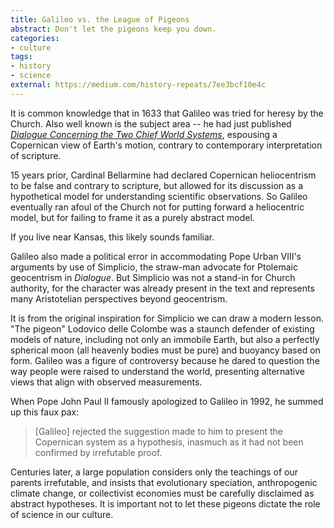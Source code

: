 ```yaml
---
title: Galileo vs. the League of Pigeons
abstract: Don't let the pigeons keep you down.
categories:
- culture
tags:
- history
- science
external: https://medium.com/history-repeats/7ee3bcf10e4c
---
```


It is common knowledge that in 1633 that Galileo was tried for heresy by the Church. Also well known is the subject area -- he had just published _[Dialogue Concerning the Two Chief World Systems][dialog]_, espousing a Copernican view of Earth's motion, contrary to contemporary interpretation of scripture.

[dialog]: http://www.goodreads.com/book/show/68218.Dialogue_Concerning_the_Two_Chief_World_Systems

15 years prior, Cardinal Bellarmine had declared Copernican heliocentrism to be false and contrary to scripture, but allowed for its discussion as a hypothetical model for understanding scientific observations. So Galileo eventually ran afoul of the Church not for putting forward a heliocentric model, but for failing to frame it as a purely abstract model.

If you live near Kansas, this likely sounds familiar.

Galileo also made a political error in accommodating Pope Urban VIII's arguments by use of Simplicio, the straw-man advocate for Ptolemaic geocentrism in _Dialogue_. But Simplicio was not a stand-in for Church authority, for the character was already present in the text and represents many Aristotelian perspectives beyond geocentrism.

It is from the original inspiration for Simplicio we can draw a modern lesson. "The pigeon" Lodovico delle Colombe was a staunch defender of existing models of nature, including not only an immobile Earth, but also a perfectly spherical moon (all heavenly bodies must be pure) and buoyancy based on form. Galileo was a figure of controversy because he dared to question the way people were raised to understand the world, presenting alternative views that align with observed measurements. 

When Pope John Paul II famously apologized to Galileo in 1992, he summed up this faux pax:
> [Galileo] rejected the suggestion made to him to present the Copernican system as a hypothesis, inasmuch as it had not been confirmed by irrefutable proof.

Centuries later, a large population considers only the teachings of our parents  irrefutable, and insists that evolutionary speciation, anthropogenic climate change, or collectivist economies must be carefully disclaimed as abstract hypotheses. It is important not to let these pigeons dictate the role of science in our culture.
